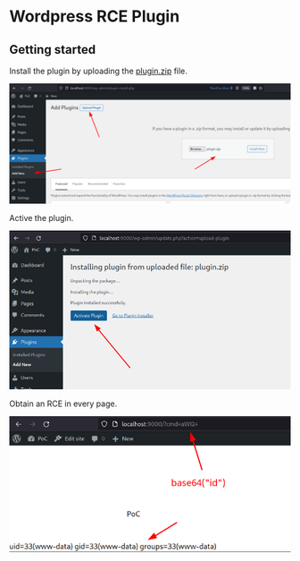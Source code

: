 # Wordpress RCE Plugin

## Getting started

Install the plugin by uploading the [plugin.zip](plugin.zip) file.

![Install the plugin](./assets/install_plugin.png)

Active the plugin.

![Activate the plugin](./assets/activate-plugin.png)

Obtain an RCE in every page.

![RCE command id](./assets/RCE.png)

